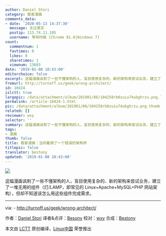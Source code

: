 ```yaml
---
author: Daniel Stori
category: 极客漫画
comments_data:
- date: '2020-05-13 14:37:30'
  message: 太过真实
  postip: 113.74.11.105
  username: 等待时候 [Chrome 81.0|Windows 7]
count:
  commentnum: 1
  favtimes: 0
  likes: 0
  sharetimes: 1
  viewnum: 13603
date: '2019-01-08 10:43:00'
editorchoice: false
excerpt: 这幅漫画讽刺了一些不懂架构的人，盲目使用复杂的、新的架构来尝试业务，建立了一堆无用的组件，但却不知道该怎么用这些组件完成需求。
fromurl: http://turnoff.us/geek/wrong-architect/
id: 10424
islctt: true
largepic: /data/attachment/album/201901/08/104258rb8zuiu74ubghrzu.png.large.jpg
permalink: /article-10424-1.html
pic: /data/attachment/album/201901/08/104258rb8zuiu74ubghrzu.png.thumb.jpg
related: []
reviewer: wxy
selector: ''
summary: 这幅漫画讽刺了一些不懂架构的人，盲目使用复杂的、新的架构来尝试业务，建立了一堆无用的组件，但却不知道该怎么用这些组件完成需求。
tags:
- 漫画
thumb: false
title: 极客漫画：当你雇佣了一个错误的架构师
titlepic: false
translator: bestony
updated: '2019-01-08 10:43:00'
---
```


![](/data/attachment/album/201901/08/104258rb8zuiu74ubghrzu.png)


这幅漫画讽刺了一些不懂架构的人，盲目使用复杂的、新的架构来尝试业务，建立了一堆无用的组件（灯/LAMP，即常见的 Linux+Apache+MySQL+PHP 网站架构），但却不知道该怎么用这些组件完成需求。




---


via: - <http://turnoff.us/geek/wrong-architect/>


作者：[Daniel Stori](http://turnoff.us/about/) 译者&点评：[Besony](https://github.com/bestony) 校对：[wxy](https://github.com/wxy) 合成：[Bestony](https://github.com/bestony)


本文由 [LCTT](https://github.com/LCTT/TranslateProject) 原创编译，[Linux中国](https://linux.cn/) 荣誉推出